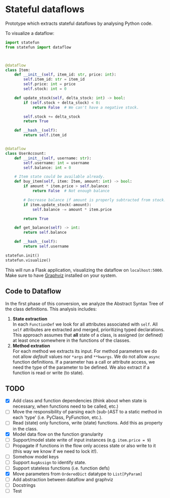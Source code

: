# Stateful dataflows
Prototype which extracts stateful dataflows by analysing Python code. 

To visualize a dataflow:
```python
import statefun
from statefun import dataflow



@dataflow
class Item:
    def __init__(self, item_id: str, price: int):
        self.item_id: str = item_id
        self.price: int = price
        self.stock: int = 0

    def update_stock(self, delta_stock: int) -> bool:
        if (self.stock + delta_stock) < 0:
            return False  # We can't have a negative stock.

        self.stock += delta_stock
        return True

    def __hash__(self):
        return self.item_id


@dataflow
class UserAccount:
    def __init__(self, username: str):
        self.username: int = username
        self.balance: int = 0

    # Item state could be available already.
    def buy_item(self, item: Item, amount: int) -> bool:
        if amount * item.price > self.balance:
            return False  # Not enough balance

        # Decrease balance if amount is properly subtracted from stock.
        if item.update_stock(-amount):
            self.balance -= amount * item.price

        return True

    def get_balance(self) -> int:
        return self.balance

    def __hash__(self):
        return self.username

statefun.init()
statefun.visualize()
```

This will run a Flask application, visualizing the dataflow on `localhost:5000`. Make sure to have [Graphviz](https://graphviz.org/) installed on your system.

## Code to Dataflow
In the first phase of this conversion, we analyze the Abstract Syntax Tree of the class definitions. This analysis includes:
1. **State extraction**   
In each `FunctionDef` we look for all attributes associated with `self`. All `self` attributes are extracted and merged, prioritizing typed declarations.
This approach assumes that __all__ state of a class, is assigned (or defined) at least once somewhere in the functions of the classes.
2. **Method extration**   
For each method we extracts its input. For method parameters we do not allow _default_ values nor `*args` and `**kwargs`. We do not allow `async` function definitions. If a parameter has a call or attribute access, we need the type of the parameter to be defined.
We also extract if a function is read or write (to state).
## TODO
- [x] Add class and function dependencies (think about when state is necessary, when functions need to be called, etc.)
- [ ] Move the responsibility of parsing each (sub-)AST to a static method in each 'type' (i.e. PyClass, PyFunction, etc.).
- [ ] Read (state) only functions, write (state) functions. Add this as property in the class.
- [x] Model data flow on the function granularity
- [ ] Support/model state write of input instances (e.g. `item.price = 9`)
- [ ] Propagate if functions in the flow only access state or also write to it (this way we know if we need to lock it!). 
- [ ] Somehow model keys
- [ ] Support `AugAssign` to identify state. 
- [ ] Support stateless functions (i.e. function defs)
- [x] Move parameters from `OrderedDict` datatype to `List[PyParam]`  
- [ ] Add abstraction between dataflow and graphviz
- [ ] Docstrings
- [ ] Test
